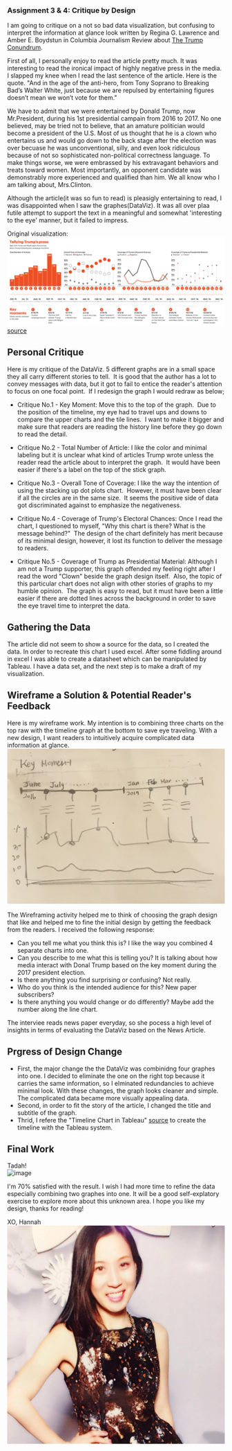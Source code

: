 ### Assignment 3 & 4: Critique by Design

I am going to critique on a not so bad data visualization, but confusing to interpret the information at glance look written by Regina G. Lawrence and Amber E. Boydstun in Columbia Journalism Review about [The Trump Conundrum](https://www.cjr.org/special_report/trump-coverage-election-clinton.php). 

First of all, I personally enjoy to read the article pretty much.  It was interesting to read the ironical impact of highly negative press in the media. I slapped my knee when I read the last sentence of the article. Here is the quote. "And in the age of the anti-hero, from Tony Soprano to Breaking Bad’s Walter White, just because we are repulsed by entertaining figures doesn’t mean we won’t vote for them."

We have to admit that we were entertained by Donald Trump, now Mr.President, during his 1st presidential campain from 2016 to 2017. No one believed, may be tried not to believe, that an amature politician would become a president of the U.S. Most of us thought that he is a clown who entertains us and would go down to the back stage after the election was over becuase he was unconventional, silly, and even look ridiculous because of not so sophisticated non-political correctness language.  To make things worse, we were embrassed by his extravagant behaviors and treats toward women.  Most importantly, an opponent candidate was demonstrably more experienced and qualified than him. We all know who I am talking about, Mrs.Clinton.  

Although the article(it was so fun to read) is pleasigly entertaining to read, I was disappointed when I saw the graphes(DataViz).  It was all over plaa futile attempt to support the text in a meaningful and somewhat 'interesting to the eye' manner, but it failed to impress.<br>

Original visualization: 
![image](trumpgraphsCJR.jpg)
[source](https://www.cjr.org/special_report/trump-coverage-election-clinton.php)

## Personal Critique
Here is my critique of the DataViz. 5 different graphs are in a small space they all carry different stories to tell.  It is good that the author has a lot to convey messages with data, but it got to fail to entice the reader's attention to focus on one focal point.  If I redesign the graph I would redraw as below; 

- Critique No.1 - Key Moment: Move this to the top of the graph.  Due to the position of the timeline, my eye had to travel ups and downs to compare the upper charts and the tile lines.  I want to make it bigger and make sure that readers are reading the history line before they go down to read the detail. 

- Critique No.2 - Total Number of Article: I like the color and minimal labeling but it is unclear what kind of articles Trump wrote unless the reader read the article about to interpret the graph.  It would have been easier if there's a label on the top of the stick graph.  

- Critique No.3 - Overall Tone of Coverage: I like the way the intention of using the stacking up dot plots chart.  However, it must have been clear if all the circles are in the same size.  It seems the positive side of data got discriminated against to emphasize the negativeness. 

- Critique No.4 - Coverage of Trump's Electoral Chances: Once I read the chart, I questioned to myself, "Why this chart is there? What is the message behind?"  The design of the chart definitely has merit because of its minimal design, however, it lost its function to deliver the message to readers.  

- Critique No.5 - Coverage of Trump as Presidential Material: Although I am not a Trump supporter, this graph offended my feeling right after I read the word "Clown" beside the graph design itself.  Also, the topic of this particular chart does not align with other stories of graphs to my humble opinion.  The graph is easy to read, but it must have been a little easier if there are dotted lines across the background in order to save the eye travel time to interpret the data.  

## Gathering the Data
The article did not seem to show a source for the data, so I created the data. In order to recreate this chart I used excel.  After some fiddling around in excel I was able to create a datasheet which can be manipulated by Tableau. I have a data set, and the next step is to make a draft of my visualization. 

## Wireframe a Solution & Potential Reader's Feedback 
Here is my wireframe work. My intention is to combining three charts on the top raw with the timeline graph at the bottom to save eye traveling. With a new design, I want readers to intuitively acquire complicated data information at glance. 
![image](TrumpWireF.JPG)

The Wireframing activity helped me to think of choosing the graph design that like and helped me to fine the initial design by getting the feedback from the readers.  I received the following response:

* Can you tell me what you think this is? I like the way you combined 4 separate charts into one. 
* Can you describe to me what this is telling you?  It is talking about how media interact with Donal Trump based on the key moment during the 2017 president election. 
* Is there anything you find surprising or confusing? Not really. 
* Who do you think is the intended audience for this? New paper subscribers? 
* Is there anything you would change or do differently? Maybe add the number along the line chart.  

The interviee reads news paper everyday, so she pocess a high level of insights in terms of evaluating the DataViz based on the News Article.   

## Prgress of Design Change
* First, the major change the the DataViz was combinidng four graphes into one.  I decided to eliminate the one on the right top because it carries the same information, so I elminated redundancies to achieve minimal look. With these changes, the graph looks cleaner and simple.  The complicated data became more visually appealing data. <br>
* Second, in order to fit the story of the article, I changed the title and subtitle of the graph.<br>
* Thrid, I refere the "Timeline Chart in Tableau" [source](https://www.absentdata.com/tableau/timeline-chart-in-tableau/) to create the timeline with the Tableau system.


## Final Work 
Tadah!  
![image](TBI)

I'm 70% satisfied with the result.  I wish I had more time to refine the data especially combining two graphes into one.
It will be a good self-explatory exercise to explore more about this unknown area. I hope you like my design, thanks for reading! <br>

XO, Hannah ![image](hannah.jpg)
